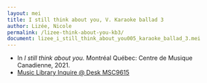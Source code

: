 ```yaml
---
layout: mei
title: I still think about you, V. Karaoke ballad 3
author: Lizée, Nicole
permalink: /lizee-think-about-you-kb3/
document: lizee_i_still_think_about_you005_karaoke_ballad_3.mei
---
```


- In *I still think about you.* Montréal Québec: Centre de Musique Canadienne, 2021.
- <a href="https://tufts.primo.exlibrisgroup.com/permalink/01TUN_INST/1kc9gia/alma991018677203903851" target="_blank">Music Library Inquire @ Desk MSC9615</a>
